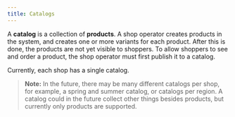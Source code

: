 ```yaml
---
title: Catalogs
---
```


A **catalog** is a collection of **products**. A shop operator creates products in the system, and creates one or more variants for each product. After this is done, the products are not yet visible to shoppers. To allow shoppers to see and order a product, the shop operator must first publish it to a catalog.

Currently, each shop has a single catalog.

> **Note:** In the future, there may be many different catalogs per shop, for example, a spring and summer catalog, or catalogs per region. A catalog could in the future collect other things besides products, but currently only products are supported.
